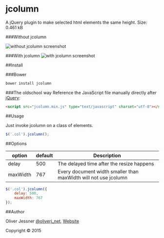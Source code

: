 # jcolumn
A jQuery plugin to make selected html elements the same height.
Size: 0.461 kB 

###Without jcolumn

![without jcolumn screenshot](http://oliverj.net/img/jcolumn/without-jcolumn.png)

###With jcolumn
![with jcolumn screenshot](http://oliverj.net/img/jcolumn/with-jcolumn.png)

##Install

###Bower
```html
bower install jcolumn
```

###The oldschool way
Reference the JavaScript file manually directly after [jQuery](http://jquery.com):

```html
<script src="jcolumn.min.js" type="text/javascript" charset="utf-8"></script>
```

##Usage

Just invoke jcolumn on a class of elements.

```javascript
$('.col').jcolumn();
```

##Options

option   | default | Description
-------- | ------- | -----------
delay    | 500     | The delayed time after the resize happens
maxWidth | 767     | Every document width smaller than maxWidth will not use jcolumn

```javascript
$('.col').jcolumn({
    delay: 500,
    maxWidth: 767
});
```

##Author

Oliver Jessner [@oliverj_net](https://twitter.com/oliverj_net), [Website](http://oliverj.net) 

Copyright © 2015
